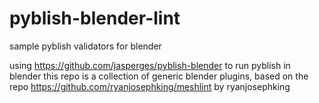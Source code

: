 # pyblish-blender-lint
sample pyblish validators for blender

using https://github.com/jasperges/pyblish-blender to run pyblish in blender
this repo is a collection of generic blender plugins, based on the repo https://github.com/ryanjosephking/meshlint by ryanjosephking
